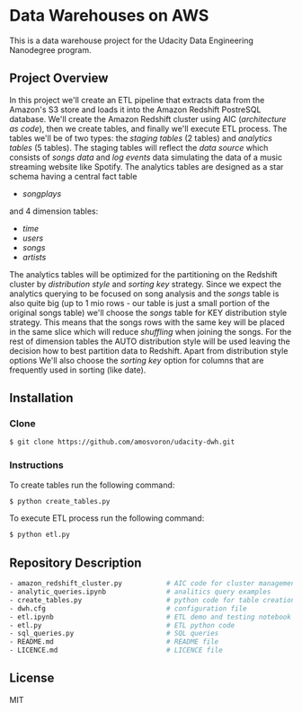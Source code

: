 # Data Warehouses on AWS
This is a data warehouse project for the Udacity Data Engineering Nanodegree program.

## Project Overview
In this project we'll create an ETL pipeline that extracts data from the Amazon's S3 store and loads it into the Amazon Redshift PostreSQL database. We'll create the Amazon Redshift cluster using AIC (*architecture as code*), then we create tables, and finally we'll execute ETL process. The tables we'll be of two types: the *staging tables* (2 tables) and *analytics tables* (5 tables). The staging tables will reflect the *data source* which consists of *songs data* and *log events* data simulating the data of a music streaming website like Spotify. The analytics tables are designed as a star schema having a central fact table

 - *songplays*

and 4 dimension tables:

 - *time*
 - *users*
 - *songs*
 - *artists*

The analytics tables will be optimized for the partitioning on the Redshift cluster by *distribution style* and *sorting key* strategy. Since we expect the analytics querying to be focused on song analysis and the *songs* table is also quite big (up to 1 mio rows - our table is just a small portion of the original songs table) we'll choose the *songs* table for KEY distribution style strategy. This means that the songs rows with the same key will be placed in the same slice which will reduce *shuffling* when joining the songs. For the rest of dimension tables the AUTO distribution style will be used leaving the decision how to best partition data to Redshift. Apart from distribution style options We'll also choose the *sorting key* option for columns that are frequently used in sorting (like date).

## Installation
### Clone
```sh
$ git clone https://github.com/amosvoron/udacity-dwh.git
```

### Instructions
To create tables run the following command:
```sh
$ python create_tables.py
```

To execute ETL process run the following command:
```sh
$ python etl.py
```

## Repository Description

```sh
- amazon_redshift_cluster.py           # AIC code for cluster management   
- analytic_queries.ipynb               # analitics query examples 
- create_tables.py                     # python code for table creation
- dwh.cfg                              # configuration file
- etl.ipynb                            # ETL demo and testing notebook
- etl.py                               # ETL python code
- sql_queries.py                       # SQL queries
- README.md                            # README file
- LICENCE.md                           # LICENCE file
```

## License

MIT
